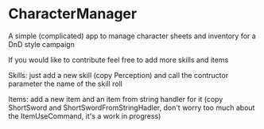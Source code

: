 # CharacterManager

A simple (complicated) app to manage character sheets and inventory for a DnD style campaign

If you would like to contribute feel free to add more skills and items

Skills: just add a new skill (copy Perception) and call the contructor parameter the name of the skill roll

Items: add a new item and an item from string handler for it (copy ShortSword and ShortSwordFromStringHadler, don't worry too much about
the ItemUseCommand, it's a work in progress) 
